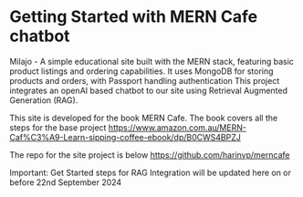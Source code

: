 # Getting Started with MERN Cafe chatbot

Milajo - A simple educational site built with the MERN stack, featuring basic product listings and ordering capabilities. It uses MongoDB for storing products and orders, with Passport handling authentication
This project integrates an openAI based  chatbot to our site using Retrieval Augmented Generation (RAG).

This site is developed  for the book MERN Cafe. The book covers all the steps for the base project
https://www.amazon.com.au/MERN-Caf%C3%A9-Learn-sipping-coffee-ebook/dp/B0CWS4BPZJ

The repo for the site project is below
https://github.com/harinvp/merncafe

Important: Get Started steps for RAG Integration will be updated here on or before 22nd September 2024


